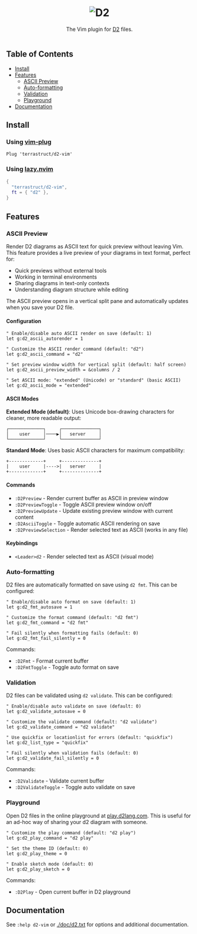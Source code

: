 <div align="center">
  <h1 align="center">
    <img src="./logo.svg" alt="D2" />
  </h1>

The Vim plugin for [D2](https://d2lang.com) files.
<br />
<br />
</div>

## Table of Contents

- [Install](#install)
- [Features](#features)
  - [ASCII Preview](#ascii-preview)
  - [Auto-formatting](#auto-formatting)  
  - [Validation](#validation)
  - [Playground](#playground)
- [Documentation](#documentation)

## Install

### Using [vim-plug](https://github.com/junegunn/vim-plug)
```vim
Plug 'terrastruct/d2-vim'
```

### Using [lazy.nvim](https://github.com/folke/lazy.nvim)
```lua
{
  "terrastruct/d2-vim",
  ft = { "d2" },
}
```

## Features

### ASCII Preview
Render D2 diagrams as ASCII text for quick preview without leaving Vim. This feature provides a live preview of your diagrams in text format, perfect for:
- Quick previews without external tools
- Working in terminal environments
- Sharing diagrams in text-only contexts
- Understanding diagram structure while editing

The ASCII preview opens in a vertical split pane and automatically updates when you save your D2 file.

#### Configuration

```vim
" Enable/disable auto ASCII render on save (default: 1)
let g:d2_ascii_autorender = 1

" Customize the ASCII render command (default: "d2")
let g:d2_ascii_command = "d2"

" Set preview window width for vertical split (default: half screen)
let g:d2_ascii_preview_width = &columns / 2

" Set ASCII mode: "extended" (Unicode) or "standard" (basic ASCII)
let g:d2_ascii_mode = "extended"
```

#### ASCII Modes

**Extended Mode (default)**: Uses Unicode box-drawing characters for cleaner, more readable output:
```
┌─────────────┐     ┌──────────────┐
│    user     │────▶│   server     │
└─────────────┘     └──────────────┘
```

**Standard Mode**: Uses basic ASCII characters for maximum compatibility:
```
+-------------+     +--------------+
|    user     |---->|   server     |
+-------------+     +--------------+
```

#### Commands
- `:D2Preview` - Render current buffer as ASCII in preview window
- `:D2PreviewToggle` - Toggle ASCII preview window on/off
- `:D2PreviewUpdate` - Update existing preview window with current content
- `:D2AsciiToggle` - Toggle automatic ASCII rendering on save
- `:D2PreviewSelection` - Render selected text as ASCII (works in any file)

#### Keybindings
- `<Leader>d2` - Render selected text as ASCII (visual mode)

### Auto-formatting
D2 files are automatically formatted on save using `d2 fmt`. This can be configured:

```vim
" Enable/disable auto format on save (default: 1)
let g:d2_fmt_autosave = 1

" Customize the format command (default: "d2 fmt")
let g:d2_fmt_command = "d2 fmt"

" Fail silently when formatting fails (default: 0)
let g:d2_fmt_fail_silently = 0
```

Commands:
- `:D2Fmt` - Format current buffer
- `:D2FmtToggle` - Toggle auto format on save

### Validation
D2 files can be validated using `d2 validate`. This can be configured:

```vim
" Enable/disable auto validate on save (default: 0)
let g:d2_validate_autosave = 0

" Customize the validate command (default: "d2 validate")
let g:d2_validate_command = "d2 validate"

" Use quickfix or locationlist for errors (default: "quickfix")
let g:d2_list_type = "quickfix"

" Fail silently when validation fails (default: 0)
let g:d2_validate_fail_silently = 0
```

Commands:
- `:D2Validate` - Validate current buffer
- `:D2ValidateToggle` - Toggle auto validate on save

### Playground
Open D2 files in the online playground at [play.d2lang.com](https://play.d2lang.com). This
is useful for an ad-hoc way of sharing your d2 diagram with someone.

```vim
" Customize the play command (default: "d2 play")
let g:d2_play_command = "d2 play"

" Set the theme ID (default: 0)
let g:d2_play_theme = 0

" Enable sketch mode (default: 0)
let g:d2_play_sketch = 0
```

Commands:
- `:D2Play` - Open current buffer in D2 playground

## Documentation

See `:help d2-vim` or [./doc/d2.txt](./doc/d2.txt) for options and additional documentation.
